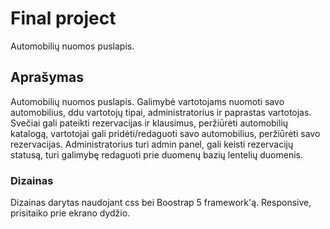 # Final project

Automobilių nuomos puslapis.

## Aprašymas

Automobilių nuomos puslapis. Galimybė vartotojams nuomoti savo automobilius, ddu vartotojų tipai, administratorius ir paprastas vartotojas. 
Svečiai gali pateikti rezervacijas ir klausimus, peržiūrėti automobilių katalogą, vartotojai gali pridėti/redaguoti savo automobilius, peržiūrėti
savo rezervacijas. Administratorius turi admin panel, gali keisti rezervacijų statusą, turi galimybę redaguoti prie duomenų bazių lentelių duomenis.

### Dizainas

Dizainas darytas naudojant css bei Boostrap 5 framework'ą. Responsive, prisitaiko prie ekrano dydžio.
